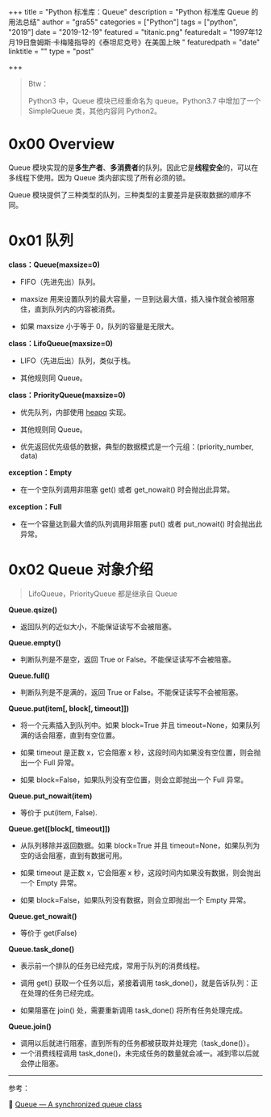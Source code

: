 +++
title = "Python 标准库：Queue"
description = "Python 标准库 Queue 的用法总结"
author = "gra55"
categories = ["Python"]
tags = ["python", "2019"]
date = "2019-12-19"
featured = "titanic.png"
featuredalt = "1997年12月19日詹姆斯·卡梅隆指导的《泰坦尼克号》在美国上映 "
featuredpath = "date"
linktitle = ""
type = "post"

+++

> Btw：
>
> Python3 中，Queue 模块已经重命名为 queue。Python3.7 中增加了一个 SimpleQueue 类，其他内容同 Python2。

# 0x00 Overview

Queue 模块实现的是**多生产者**、**多消费者**的队列。因此它是**线程安全**的，可以在多线程下使用。因为 Queue 类内部实现了所有必须的锁。

Queue 模块提供了三种类型的队列，三种类型的主要差异是获取数据的顺序不同。

# 0x01 队列

**class：Queue(maxsize=0)**

+ FIFO（先进先出）队列。

+ maxsize 用来设置队列的最大容量，一旦到达最大值，插入操作就会被阻塞住，直到队列内的内容被消费。

+ 如果 maxsize 小于等于 0，队列的容量是无限大。

**class：LifoQueue(maxsize=0)**

+ LIFO（先进后出）队列，类似于栈。

+ 其他规则同 Queue。

**class：PriorityQueue(maxsize=0)**

+ 优先队列，内部使用 [heapq](https://docs.python.org/2/library/heapq.html#module-heapq) 实现。

+ 其他规则同 Queue。

+ 优先返回优先级低的数据，典型的数据模式是一个元组：(priority_number, data)

**exception：Empty**

+ 在一个空队列调用非阻塞 get() 或者 get_nowait() 时会抛出此异常。

**exception：Full**

+ 在一个容量达到最大值的队列调用非阻塞 put() 或者 put_nowait() 时会抛出此异常。

# 0x02 Queue 对象介绍

> LifoQueue，PriorityQueue 都是继承自 Queue

**Queue.qsize()**

+ 返回队列的近似大小，不能保证读写不会被阻塞。

**Queue.empty()**

+ 判断队列是不是空，返回 True or False。不能保证读写不会被阻塞。

**Queue.full()**

+ 判断队列是不是满的，返回 True or False。不能保证读写不会被阻塞。

**Queue.put(item[, block[, timeout]])**

+ 将一个元素插入到队列中。如果 block=True 并且 timeout=None，如果队列满的话会阻塞，直到有空位置。

+ 如果 timeout 是正数 x，它会阻塞 x 秒，这段时间内如果没有空位置，则会抛出一个 Full 异常。

+ 如果 block=False，如果队列没有空位置，则会立即抛出一个 Full 异常。

**Queue.put_nowait(item)**

+ 等价于 put(item, False).

**Queue.get([block[, timeout]])**

+ 从队列移除并返回数据。如果 block=True 并且 timeout=None，如果队列为空的话会阻塞，直到有数据可用。

+ 如果 timeout 是正数 x，它会阻塞 x 秒，这段时间内如果没有数据，则会抛出一个 Empty 异常。

+ 如果 block=False，如果队列没有数据，则会立即抛出一个 Empty 异常。

**Queue.get_nowait()**

+ 等价于 get(False)

**Queue.task_done()**

+ 表示前一个排队的任务已经完成，常用于队列的消费线程。

+ 调用 get() 获取一个任务以后，紧接着调用 task_done()，就是告诉队列：正在处理的任务已经完成。

+ 如果阻塞在 join() 处，需要重新调用 task_done() 将所有任务处理完成。

**Queue.join()**

+ 调用以后就进行阻塞，直到所有的任务都被获取并处理完（task_done()）。
+ 一个消费线程调用 task_done()，未完成任务的数量就会减一。减到零以后就会停止阻塞。

---
参考：

:pushpin: [Queue — A synchronized queue class](https://docs.python.org/2/library/queue.html)
